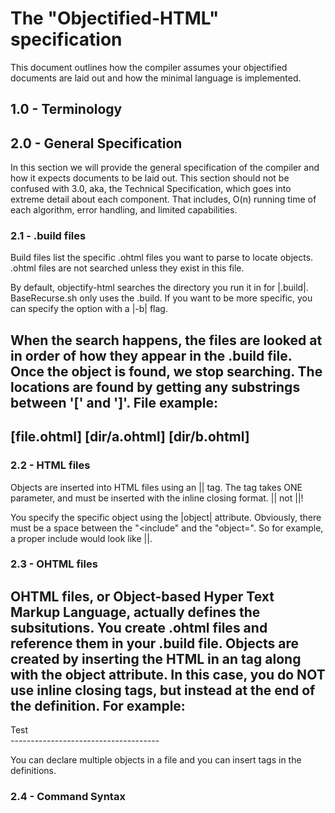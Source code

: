 # The "Objectified-HTML" specification
This document outlines how the compiler assumes your objectified documents are laid out and how the minimal language is implemented.

## 1.0 - Terminology

## 2.0 - General Specification
In this section we will provide the general specification of the compiler and how it expects documents to be laid out. This section should not be confused with 3.0, aka, the Technical Specification, which goes into extreme detail about each component. That includes, O(n) running time of each algorithm, error handling, and limited capabilities.

### 2.1 - .build files
Build files list the specific .ohtml files you want to parse to locate objects. .ohtml files are not searched unless they exist in this file.

By default, objectify-html searches the directory you run it in for |.build|. BaseRecurse.sh only uses the .build. If you want to be more specific, you can specify the option with a |-b| flag.

When the search happens, the files are looked at in order of how they appear in the .build file. Once the object is found, we stop searching. The locations are found by getting any substrings between '[' and ']'.
File example:
---------------
[file.ohtml]
[dir/a.ohtml]
[dir/b.ohtml]
---------------
### 2.2 - HTML files

Objects are inserted into HTML files using an |<include>| tag. The tag takes ONE parameter, and must be inserted with the inline closing format. |<foo bar="fizz"/>| not |<foo bar="fizz"></foo>|!

You specify the specific object using the |object| attribute. Obviously, there must be a space between the "<include" and the "object=". So for example, a proper include would look like |<include object="foo"/>|.

### 2.3 - OHTML files

OHTML files, or Object-based Hyper Text Markup Language, actually defines the subsitutions. You create .ohtml files and reference them in your .build file. Objects are created by inserting the HTML in an <begin> tag along with the object attribute. In this case, you do NOT use inline closing tags, but instead </begin> at the end of the definition. For example:
-------------------------------------
<begin object="foo">
    <div class="thing"> Test </div>
</begin>
-------------------------------------

You can declare multiple objects in a file and you can insert <include> tags in the definitions.

### 2.4 - Command Syntax

